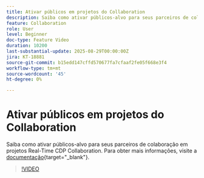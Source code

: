 ```yaml
---
title: Ativar públicos em projetos do Collaboration
description: Saiba como ativar públicos-alvo para seus parceiros de colaboração em projetos Real-Time CDP Collaboration.
feature: Collaboration
role: User
level: Beginner
doc-type: Feature Video
duration: 10200
last-substantial-update: 2025-08-29T00:00:00Z
jira: KT-18881
source-git-commit: b15edd147cffd570677fa7cfaaf2fe05f668e3f4
workflow-type: tm+mt
source-wordcount: '45'
ht-degree: 0%

---
```



# Ativar públicos em projetos do Collaboration

Saiba como ativar públicos-alvo para seus parceiros de colaboração em projetos Real-Time CDP Collaboration. Para obter mais informações, visite a [documentação](https://experienceleague.adobe.com/pt-br/docs/real-time-cdp-collaboration/using/collaborate/activate){target="_blank"}.

>[!VIDEO](https://video.tv.adobe.com/v/3471677/?learn=on&enablevpops)
